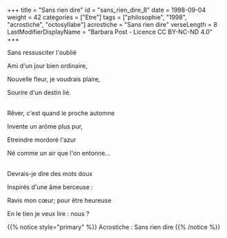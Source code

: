 +++
title = "Sans rien dire"
id = "sans_rien_dire_8"
date = 1998-09-04
weight = 42
categories = ["Etre"]
tags = ["philosophie", "1998", "acrostiche", "octosyllabe"]
acrostiche = "Sans rien dire"
verseLength = 8
LastModifierDisplayName = "Barbara Post - Licence CC BY-NC-ND 4.0"
+++

Sans ressusciter l'oublié

Ami d'un jour bien ordinaire,

Nouvelle fleur, je voudrais plaire,

Sourire d'un destin lié.

 \
Rêver, c'est quand le proche automne

Invente un arôme plus pur,

Etreindre mordoré l'azur

Né comme un air que l'on entonne...

 \
Devrais-je dire des mots doux

Inspirés d'une âme berceuse :

Ravis mon cœur; pour être heureuse

En le tien je veux lire : nous ?

{{% notice style="primary" %}}
Acrostiche : Sans rien dire
{{% /notice %}}
